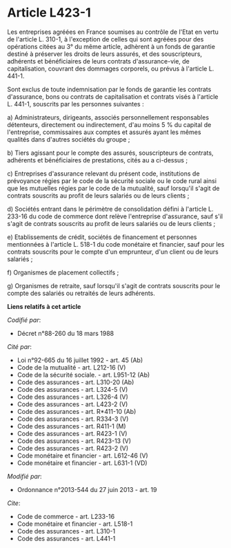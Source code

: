 # Article L423-1

Les entreprises agréées en France soumises au contrôle de l'Etat en vertu de l'article L. 310-1, à l'exception de celles qui
sont agréées pour des opérations citées au 3° du même article, adhèrent à un fonds de garantie destiné à préserver les droits
de leurs assurés, et des souscripteurs, adhérents et bénéficiaires de leurs contrats d'assurance-vie, de capitalisation,
couvrant des dommages corporels, ou prévus à l'article L. 441-1. 

Sont exclus de toute indemnisation par le fonds de garantie les contrats d'assurance, bons ou contrats de capitalisation et
contrats visés à l'article L. 441-1, souscrits par les personnes suivantes : 

a) Administrateurs, dirigeants, associés personnellement responsables détenteurs, directement ou indirectement, d'au moins 5
% du capital de l'entreprise, commissaires aux comptes et assurés ayant les mêmes qualités dans d'autres sociétés du
groupe ; 

b) Tiers agissant pour le compte des assurés, souscripteurs de contrats, adhérents et bénéficiaires de prestations, cités au
a ci-dessus ; 

c) Entreprises d'assurance relevant du présent code, institutions de prévoyance régies par le code de la sécurité sociale ou
le code rural ainsi que les mutuelles régies par le code de la mutualité, sauf lorsqu'il s'agit de contrats souscrits au
profit de leurs salariés ou de leurs clients ; 

d) Sociétés entrant dans le périmètre de consolidation défini à l'article L. 233-16 du code de commerce dont relève
l'entreprise d'assurance, sauf s'il s'agit de contrats souscrits au profit de leurs salariés ou de leurs clients ; 

e) Etablissements de crédit, sociétés de financement et personnes mentionnées à l'article L. 518-1 du code monétaire et
financier, sauf pour les contrats souscrits pour le compte d'un emprunteur, d'un client ou de leurs salariés ; 

f) Organismes de placement collectifs ; 

g) Organismes de retraite, sauf lorsqu'il s'agit de contrats souscrits pour le compte des salariés ou retraités de leurs
adhérents.

**Liens relatifs à cet article**

_Codifié par_:

  - Décret n°88-260 du 18 mars 1988

_Cité par_:

  - Loi n°92-665 du 16 juillet 1992 - art. 45 (Ab)
  - Code de la mutualité - art. L212-16 (V)
  - Code de la sécurité sociale. - art. L951-12 (Ab)
  - Code des assurances - art. L310-20 (Ab)
  - Code des assurances - art. L324-5 (V)
  - Code des assurances - art. L326-4 (V)
  - Code des assurances - art. L423-2 (V)
  - Code des assurances - art. R*411-10 (Ab)
  - Code des assurances - art. R334-3 (V)
  - Code des assurances - art. R411-1 (M)
  - Code des assurances - art. R423-1 (V)
  - Code des assurances - art. R423-13 (V)
  - Code des assurances - art. R423-2 (V)
  - Code monétaire et financier - art. L612-46 (V)
  - Code monétaire et financier - art. L631-1 (VD)

_Modifié par_:

  - Ordonnance n°2013-544 du 27 juin 2013 - art. 19

_Cite_:

  - Code de commerce - art. L233-16
  - Code monétaire et financier - art. L518-1
  - Code des assurances - art. L310-1
  - Code des assurances - art. L441-1
